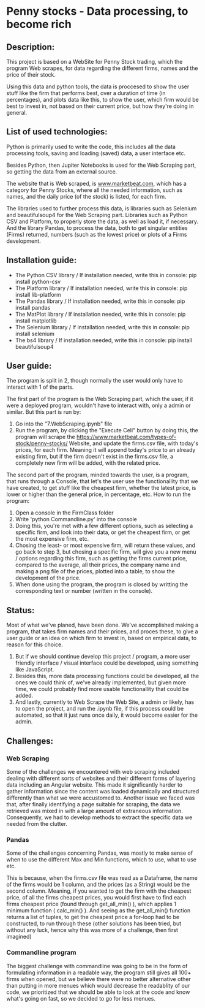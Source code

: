 # Penny stocks - Data processing, to become rich

## Description:
This project is based on a WebSite for Penny Stock trading, which the program Web scrapes, for data regarding the different firms, names and the price of their stock.

Using this data and python tools, the data is proccesed to show the user stuff like the firm that performs best, over a duration of time (in percentages), and plots data like this, to show the user, which firm would be best to invest in, not based on their current price, but how they're doing in general.

## List of used technologies:
Python is primarily used to write the code, this includes all the data processing tools, saving and loading (saved) data, a user interface etc.

Besides Python, then Jupiter Notebooks is used for the Web Scraping part, so getting the data from an external source.

The website that is Web scraped, is www.marketbeat.com, which has a category for Penny Stocks, where all the needed information, such as names, and the daily price (of the stock) is listed, for each firm.

The libraries used to further process this data, is libraries such as Selenium and beautifulsoup4 for the Web Scraping part. Libraries such as Python CSV and Platform, to properly store the data, as well as load it, if necessary. And the library Pandas, to process the data, both to get singular entities (Firms) returned, numbers (such as the lowest price) or plots of a Firms development.


## Installation guide:
- The Python CSV library / If installation needed, write this in console: pip install python-csv
- The Platform library / If installation needed, write this in console: pip install lib-platform
- The Pandas library / If installation needed, write this in console: pip install pandas
- The MatPlot library / If installation needed, write this in console: pip install matplotlib
- The Selenium library / If installation needed, write this in console: pip install selenium
- The bs4 library / If installation needed, write this in console: pip install beautifulsoup4

## User guide:
The program is split in 2, though normally the user would only have to interact with 1 of the parts.

The first part of the program is the Web Scraping part, which the user, if it were a deployed program, wouldn't have to interact with, only a admin or similar. But this part is run by:
1) Go into the "7.WebScraping.ipynb" file
2) Run the program, by clicking the "Execute Cell" button
by doing this, the program will scrape the https://www.marketbeat.com/types-of-stock/penny-stocks/ Website, and update the firms.csv file, with today's prices, for each firm. Meaning it will append today's price to an already existing firm, but if the firm doesn't exist in the firms.csv file, a completely new firm will be added, with the related price.

The second part of the program, minded towards the user, is a program, that runs through a Console, that let's the user use the functionallity that we have created, to get stuff like the cheapest firm, whether the latest price, is lower or higher than the general price, in percentage, etc. How to run the program:
1) Open a console in the FirmClass folder
2) Write 'python Commandline.py' into the console
3) Doing this, you're met with a few different options, such as selecting a specific firm, and look into their data, or get the cheapest firm, or get the most expensive firm, etc.
4) Chosing the least- or most expensive firm, will return these values, and go back to step 3, but chosing a specific firm, will give you a new menu / options regarding this firm, such as getting the firms current price, compared to the average, all their prices, the company name and making a png file of the prices, plotted into a table, to show the development of the price.
5) When done using the program, the program is closed by writting the corresponding text or number (written in the console).

## Status:
Most of what we've planed, have been done. We've accomplished making a program, that takes firm names and their prices, and proces these, to give a user guide or an idea on which firm to invest in, based on empirical data, to reason for this choice.

1) But if we should continue develop this project / program, a more user friendly interface / visual interface could be developed, using something like JavaScript.
2) Besides this, more data processing functions could be developed, all the ones we could think of, we've already implemented, but given more time, we could probably find more usable functionallity that could be added.
3) And lastly, currently to Web Scrape the Web Site, a admin or likely, has to open the project, and run the .ipynb file, if this process could be automated, so that it just runs once daily, it would become easier for the admin.

## Challenges:
### Web Scraping
Some of the challenges we encountered with web scraping included dealing with different sorts of websites and their different forms of layering data including an Angular website. This made it significantly harder to gather information since the content was loaded dynamically and structured differently than what we were accustomed to. Another issue we faced was that, after finally identifying a page suitable for scraping, the data we retrieved was mixed in with a large amount of extraneous information. Consequently, we had to develop methods to extract the specific data we needed from the clutter.

### Pandas
Some of the challenges concerning Pandas, was mostly to make sense of when to use the different Max and Min functions, which to use, what to use etc.

This is because, when the firms.csv file was read as a Dataframe, the name of the firms would be 1 column, and the prices (as a String) would be the second column. Meaning, if you wanted to get the firm with the cheapest price, of all the firms cheapest prices, you would first have to find each firms cheapest price (found through get_all_min() ), which applies 1 minimum function ( calc_min() ). And seeing as the get_all_min() function returns a list of tuples, to get the cheapest price a for-loop had to be constructed, to run through these (other solutions has been tried, but without any luck, hence why this was more of a challenge, then first imagined)

### Commandline program
The biggest challenge with commandline was going to be in the form of formulating information in a readable way,
the program still gives all 100+ firms when opened, but we believe there were no better alternative other than putting in more menues which would decrease
the readablity of our code, we prioritized that we should be able to look at the code and know what's going on fast, so we decided to go for less menues.
